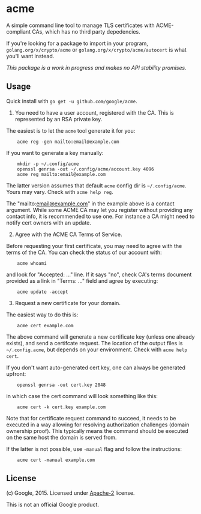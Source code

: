 # acme

A simple command line tool to manage TLS certificates with ACME-compliant CAs,
which has no third party depedencies.

If you're looking for a package to import in your program, `golang.org/x/crypto/acme`
or `golang.org/x/crypto/acme/autocert` is what you'll want instead.

*This package is a work in progress and makes no API stability promises.*

## Usage

Quick install with `go get -u github.com/google/acme`.

1. You need to have a user account, registered with the CA. This is represented
  by an RSA private key.

  The easiest is to let the `acme` tool generate it for you:

        acme reg -gen mailto:email@example.com

  If you want to generate a key manually:

        mkdir -p ~/.config/acme
        openssl genrsa -out ~/.config/acme/account.key 4096
        acme reg mailto:email@example.com

  The latter version assumes that default `acme` config dir is `~/.config/acme`.
  Yours may vary. Check with `acme help reg`.

  The "mailto:email@example.com" in the example above is a contact argument.
  While some ACME CA may let you register without providing any contact info,
  it is recommended to use one. For instance a CA might need to notify
  cert owners with an update.

2. Agree with the ACME CA Terms of Service.

  Before requesting your first certificate, you may need to agree with
  the terms of the CA. You can check the status of our account with:

        acme whoami

  and look for "Accepted: ..." line. If it says "no", check CA's terms document
  provided as a link in "Terms: ..." field and agree by executing:

        acme update -accept

3. Request a new certificate for your domain.

  The easiest way to do this is:

        acme cert example.com

  The above command will generate a new certificate key (unless one already exists),
  and send a certifcate request. The location of the output files is `~/.config.acme`,
  but depends on your environment. Check with `acme help cert`.

  If you don't want auto-generated cert key, one can always be generated upfront:

        openssl genrsa -out cert.key 2048

  in which case the cert command will look something like this:

        acme cert -k cert.key example.com

  Note that for certificate request command to succeed, it needs to be executed in a way
  allowing for resolving authorization challenges (domain ownership proof). This typically
  means the command should be executed on the same host the domain is served from.

  If the latter is not possible, use `-manual` flag and follow the instructions:

        acme cert -manual example.com


## License

(c) Google, 2015. Licensed under [Apache-2](LICENSE) license.

This is not an official Google product.
